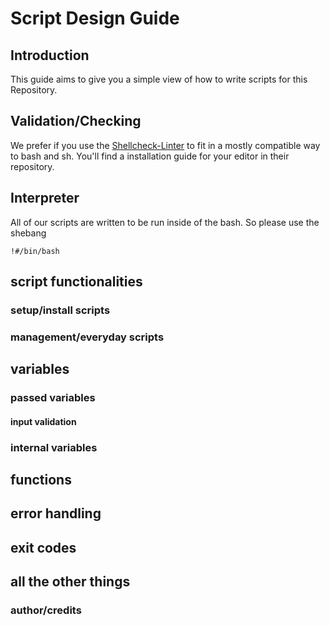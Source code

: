 # Script Design Guide

## Introduction
This guide aims to give you a simple view of how to write scripts for this Repository.

## Validation/Checking
We prefer if you use the [Shellcheck-Linter](https://github.com/koalaman/shellcheck)
to fit in a mostly compatible way to bash and sh.
You'll find a installation guide for your editor in their repository.
## Interpreter
All of our scripts are written to be run inside of the bash. So please use the shebang
```
!#/bin/bash
```
## script functionalities
### setup/install scripts
### management/everyday scripts
## variables
### passed variables
#### input validation
### internal variables
## functions
## error handling
## exit codes
## all the other things
### author/credits
